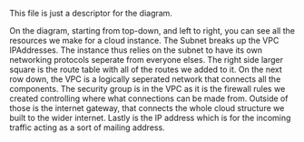This file is just a descriptor for the diagram.  

On the diagram, starting from top-down, and left to right, you can see all the resources we make for a cloud instance.
The Subnet breaks up the VPC IPAddresses.
The instance thus relies on the subnet to have its own networking protocols seperate from everyone elses.
The right side larger square is the route table with all of the routes we added to it.
On the next row down, the VPC is a logically seperated network that connects all the components.
The security group is in the VPC as it is the firewall rules we created controlling where what connections can be made from.
Outside of those is the internet gateway, that connects the whole cloud structure we built to the wider internet.
Lastly is the IP address which is for the incoming traffic acting as a sort of mailing address.

